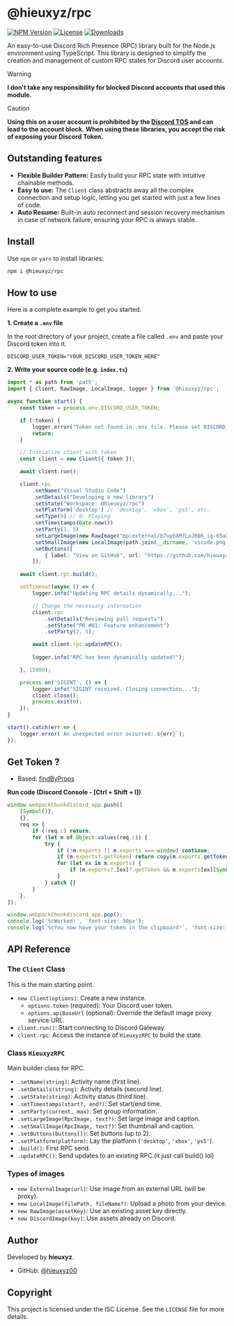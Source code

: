 # @hieuxyz/rpc

[![NPM Version](https://img.shields.io/npm/v/@hieuxyz/rpc.svg)](https://www.npmjs.com/package/@hieuxyz/rpc)
[![License](https://img.shields.io/npm/l/@hieuxyz/rpc.svg)](https://github.com/hieuxyz/rpc/blob/main/LICENSE)
[![Downloads](https://img.shields.io/npm/dt/@hieuxyz/rpc.svg)](https://www.npmjs.com/package/@hieuxyz/rpc)

An easy-to-use Discord Rich Presence (RPC) library built for the Node.js environment using TypeScript. This library is designed to simplify the creation and management of custom RPC states for Discord user accounts.

> [!WARNING]
> **I don't take any responsibility for blocked Discord accounts that used this module.**

> [!CAUTION]
> **Using this on a user account is prohibited by the [Discord TOS](https://discord.com/terms) and can lead to the account block.**
> **When using these libraries, you accept the risk of exposing your Discord Token.**

## Outstanding features

-   **Flexible Builder Pattern:** Easily build your RPC state with intuitive chainable methods.
-   **Easy to use:** The `Client` class abstracts away all the complex connection and setup logic, letting you get started with just a few lines of code.
-   **Auto Resume:** Built-in auto reconnect and session recovery mechanism in case of network failure, ensuring your RPC is always stable.

## Install

Use `npm` or `yarn` to install libraries:

```bash
npm i @hieuxyz/rpc
```

## How to use

Here is a complete example to get you started.

**1. Create a `.env` file**

In the root directory of your project, create a file called `.env` and paste your Discord token into it.

```
DISCORD_USER_TOKEN="YOUR_DISCORD_USER_TOKEN_HERE"
```

**2. Write your source code (e.g. `index.ts`)**

```typescript
import * as path from 'path';
import { Client, RawImage, LocalImage, logger } from '@hieuxyz/rpc';

async function start() {
    const token = process.env.DISCORD_USER_TOKEN;

    if (!token) {
        logger.error("Token not found in .env file. Please set DISCORD_USER_TOKEN.");
        return;
    }

    // Initialize client with token
    const client = new Client({ token });

    await client.run();

    client.rpc
        .setName("Visual Studio Code")
        .setDetails("Developing a new library")
        .setState("Workspace: @hieuxyz/rpc")
        .setPlatform('desktop') // 'desktop', 'xbox', 'ps5', etc.
        .setType(0) // 0: Playing
        .setTimestamps(Date.now())
        .setParty(1, 5)
        .setLargeImage(new RawImage("mp:external/b7uybXM7LoJRB6_ig-65aX6dCHm2qGCEe8CiS5j7c2M/https/cdn.worldvectorlogo.com/logos/typescript.svg"), "TypeScript")
        .setSmallImage(new LocalImage(path.join(__dirname, 'vscode.png')), "VS Code")
        .setButtons([
            { label: "View on GitHub", url: "https://github.com/hieuxyz00/hieuxyz_rpc" }
        ]);

    await client.rpc.build();

    setTimeout(async () => {
        logger.info("Updating RPC details dynamically...");

        // Change the necessary information
        client.rpc
            .setDetails("Reviewing pull requests")
            .setState("PR #01: Feature enhancement")
            .setParty(2, 5);

        await client.rpc.updateRPC();
        
        logger.info("RPC has been dynamically updated!");

    }, 15000);

    process.on('SIGINT', () => {
        logger.info("SIGINT received. Closing connection...");
        client.close();
        process.exit(0);
    });
}

start().catch(err => {
    logger.error(`An unexpected error occurred: ${err}`);
});
```

## Get Token ?

- Based: [findByProps](https://discord.com/channels/603970300668805120/1085682686607249478/1085682686607249478)

<strong>Run code (Discord Console - [Ctrl + Shift + I])</strong>

```js
window.webpackChunkdiscord_app.push([
	[Symbol()],
	{},
	req => {
		if (!req.c) return;
		for (let m of Object.values(req.c)) {
			try {
				if (!m.exports || m.exports === window) continue;
				if (m.exports?.getToken) return copy(m.exports.getToken());
				for (let ex in m.exports) {
					if (m.exports?.[ex]?.getToken && m.exports[ex][Symbol.toStringTag] !== 'IntlMessagesProxy') return copy(m.exports[ex].getToken());
				}
			} catch {}
		}
	},
]);

window.webpackChunkdiscord_app.pop();
console.log('%cWorked!', 'font-size: 50px');
console.log(`%cYou now have your token in the clipboard!`, 'font-size: 16px');
```

## API Reference

### The `Client` Class

This is the main starting point.

-   `new Client(options)`: Create a new instance.
    -   `options.token` (required): Your Discord user token.
    -   `options.apiBaseUrl` (optional): Override the default image proxy service URL.
-   `client.run()`: Start connecting to Discord Gateway.
-   `client.rpc`: Access the instance of `HieuxyzRPC` to build the state.

### Class `HieuxyzRPC`

Main builder class for RPC.

-   `.setName(string)`: Activity name (first line).
-   `.setDetails(string)`: Activity details (second line).
-   `.setState(string)`: Activity status (third line).
-   `.setTimestamps(start?, end?)`: Set start/end time.
-   `.setParty(current, max)`: Set group information.
-   `.setLargeImage(RpcImage, text?)`: Set large image and caption.
-   `.setSmallImage(RpcImage, text?)`: Set thumbnail and caption.
-   `.setButtons(buttons[])`: Set buttons (up to 2).
-   `.setPlatform(platform)`: Lay the platform (`'desktop'`, `'xbox'`, `'ps5'`).
-   `.build()`: First RPC send.
-   `.updateRPC()`: Send updates to an existing RPC.(it just call build() lol)

### Types of images

-   `new ExternalImage(url)`: Use image from an external URL (will be proxy).
-   `new LocalImage(filePath, fileName?)`: Upload a photo from your device.
-   `new RawImage(assetKey)`: Use an existing asset key directly.
-   `new DiscordImage(key)`: Use assets already on Discord.

## Author

Developed by **hieuxyz**.

-   GitHub: [@hieuxyz00](https://github.com/hieuxyz00)

## Copyright

This project is licensed under the ISC License. See the `LICENSE` file for more details.